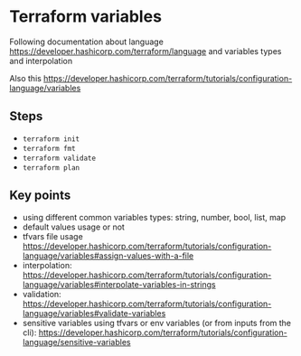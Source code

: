 # Terraform variables
Following documentation about language https://developer.hashicorp.com/terraform/language and variables types and interpolation

Also this https://developer.hashicorp.com/terraform/tutorials/configuration-language/variables


## Steps
- `terraform init`
- `terraform fmt`
- `terraform validate`
- `terraform plan`

## Key points
- using different common variables types: string, number, bool, list, map
- default values usage or not
- tfvars file usage https://developer.hashicorp.com/terraform/tutorials/configuration-language/variables#assign-values-with-a-file
- interpolation: https://developer.hashicorp.com/terraform/tutorials/configuration-language/variables#interpolate-variables-in-strings
- validation: https://developer.hashicorp.com/terraform/tutorials/configuration-language/variables#validate-variables
- sensitive variables using tfvars or env variables (or from inputs from the cli): https://developer.hashicorp.com/terraform/tutorials/configuration-language/sensitive-variables
